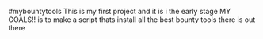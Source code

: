#mybountytools
This is my first project and it is i the early stage
MY GOALS!!
is to make a script thats install all the best bounty tools there is out there
